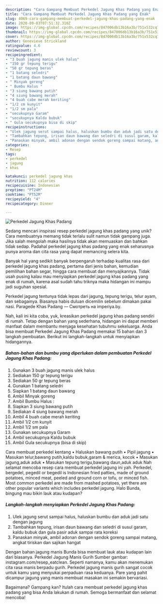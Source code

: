 ```yaml
---
description: "Cara Gampang Membuat Perkedel Jagung Khas Padang yang Enak"
title: "Cara Gampang Membuat Perkedel Jagung Khas Padang yang Enak"
slug: 4069-cara-gampang-membuat-perkedel-jagung-khas-padang-yang-enak
date: 2020-09-03T07:51:32.310Z
image: https://img-global.cpcdn.com/recipes/847006db13b16a3b/751x532cq70/perkedel-jagung-khas-padang-foto-resep-utama.jpg
thumbnail: https://img-global.cpcdn.com/recipes/847006db13b16a3b/751x532cq70/perkedel-jagung-khas-padang-foto-resep-utama.jpg
cover: https://img-global.cpcdn.com/recipes/847006db13b16a3b/751x532cq70/perkedel-jagung-khas-padang-foto-resep-utama.jpg
author: Genevieve Strickland
ratingvalue: 4.6
reviewcount: 3
recipeingredient:
- "3 buah jagung manis ulek halus"
- "150 gr tepung terigu"
- "50 gr tepung beras"
- "1 batang seledri"
- "1 batang daun bawang"
- " Minyak goreng"
- " Bumbu Halus "
- "3 siung bawang putih"
- "4 siung bawang merah"
- "4 buah cabe merah keriting"
- "1/2 cm kunyit"
- "1/2 sm pala"
- "secukupnya Garam"
- "secukupnya Kaldu bubuk"
- " Gula secukupnya bisa di skip"
recipeinstructions:
- "Ulek jagung serut sampai halus, haluskan bumbu dan aduk jadi satu dengan jagung"
- "Tambahkan tepung, irisan daun bawang dan seledri di susul garam, kaldu bubuk dan gula pasir aduk sampai rata koreksi"
- "Panaskan minyak, ambil adonan dengan sendok goreng sampai matang, angkat tiriskan dan sajikan hangat"
categories:
- Resep
tags:
- perkedel
- jagung
- khas

katakunci: perkedel jagung khas 
nutrition: 112 calories
recipecuisine: Indonesian
preptime: "PT24M"
cooktime: "PT52M"
recipeyield: "4"
recipecategory: Dinner

---
```



![Perkedel Jagung Khas Padang](https://img-global.cpcdn.com/recipes/847006db13b16a3b/751x532cq70/perkedel-jagung-khas-padang-foto-resep-utama.jpg)

Sedang mencari inspirasi resep perkedel jagung khas padang yang unik? Cara membuatnya memang tidak terlalu sulit namun tidak gampang juga. Jika salah mengolah maka hasilnya tidak akan memuaskan dan bahkan tidak sedap. Padahal perkedel jagung khas padang yang enak seharusnya punya aroma dan cita rasa yang dapat memancing selera kita.

Banyak hal yang sedikit banyak berpengaruh terhadap kualitas rasa dari perkedel jagung khas padang, pertama dari jenis bahan, kemudian pemilihan bahan segar, hingga cara membuat dan menyajikannya. Tidak usah pusing kalau mau menyiapkan perkedel jagung khas padang yang enak di rumah, karena asal sudah tahu triknya maka hidangan ini mampu jadi suguhan spesial.

Perkedel jagung tentunya tidak lepas dari jagung, tepung terigu, telur ayam, dan sebagainya. Biasanya habis duluan dicemilin sebelum dimakan pakai nasi. Paragede Khas Padang — Смотреть на imperiya.by.


Nah, kali ini kita coba, yuk, kreasikan perkedel jagung khas padang sendiri di rumah. Tetap dengan bahan yang sederhana, hidangan ini dapat memberi manfaat dalam membantu menjaga kesehatan tubuhmu sekeluarga. Anda bisa membuat Perkedel Jagung Khas Padang memakai 15 bahan dan 3 langkah pembuatan. Berikut ini langkah-langkah untuk menyiapkan hidangannya.

<!--inarticleads1-->

##### Bahan-bahan dan bumbu yang diperlukan dalam pembuatan Perkedel Jagung Khas Padang:

1. Gunakan 3 buah jagung manis ulek halus
1. Sediakan 150 gr tepung terigu
1. Sediakan 50 gr tepung beras
1. Gunakan 1 batang seledri
1. Siapkan 1 batang daun bawang
1. Ambil  Minyak goreng
1. Ambil  Bumbu Halus :
1. Siapkan 3 siung bawang putih
1. Sediakan 4 siung bawang merah
1. Ambil 4 buah cabe merah keriting
1. Ambil 1/2 cm kunyit
1. Ambil 1/2 sm pala
1. Gunakan secukupnya Garam
1. Ambil secukupnya Kaldu bubuk
1. Ambil  Gula secukupnya (bisa di skip)


Cara membuat perkedel kentang • Haluskan bawang putih • Pipil jagung • Masukan telur,bawang putih,kaldu bubuk,garam &amp; merica, kocok • Masukan jagung,aduk aduk • Masukan tepung terigu,bawang daun,aduk aduk Nah selamat mencoba resep cara membuat perkedel jagung ini yah. Perkedel, bergedel, pegedil or begedil is Indonesian fried patties, made of ground potatoes, minced meat, peeled and ground corn or tofu, or minced fish. Most common perkedel are made from mashed potatoes, yet there are other popular variants which includes perkedel jagung. Halo Bunda, bingung mau bikin lauk atau kudapan? 

<!--inarticleads2-->

##### Langkah-langkah menyiapkan Perkedel Jagung Khas Padang:

1. Ulek jagung serut sampai halus, haluskan bumbu dan aduk jadi satu dengan jagung
1. Tambahkan tepung, irisan daun bawang dan seledri di susul garam, kaldu bubuk dan gula pasir aduk sampai rata koreksi
1. Panaskan minyak, ambil adonan dengan sendok goreng sampai matang, angkat tiriskan dan sajikan hangat


Dengan bahan jagung manis Bunda bisa membuat lauk atau kudapan lain dari biasanya. Perkedel Jagung Manis Gurih Sumber gambar: instagram.com/resep_eatclean. Seperti namanya, kamu akan menemukan cita rasa manis berpadu gurih. Perkedel jagung manis gurih sangat cocok untuk kamu yang menyukai perpaduan rasa keduanya. Pare yang pahit dicampur jagung yang manis membuat masakan ini semakin bervariasi. 

Bagaimana? Gampang kan? Itulah cara membuat perkedel jagung khas padang yang bisa Anda lakukan di rumah. Semoga bermanfaat dan selamat mencoba!
